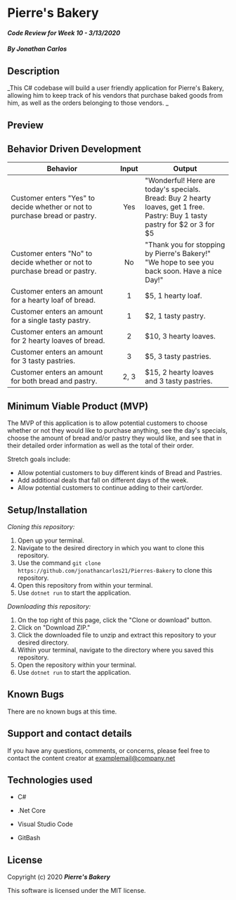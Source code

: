 # Pierre's Bakery

#### _Code Review for Week 10 - 3/13/2020_

#### _By Jonathan Carlos_

## **Description**

_This C# codebase will build a user friendly application for Pierre's Bakery, allowing him to keep track of his vendors that purchase baked goods from him, as well as the orders belonging to those vendors. _

## Preview


## **Behavior Driven Development**

| Behavior | Input | Output |
|----------|:-----:|--------|
| Customer enters "Yes" to decide whether or not to purchase bread or pastry. | Yes | "Wonderful! Here are today's specials. <br> Bread: Buy 2 hearty loaves, get 1 free. <br> Pastry: Buy 1 tasty pastry for $2 or 3 for $5 |
| Customer enters "No" to decide whether or not to purchase bread or pastry. | No | "Thank you for stopping by Pierre's Bakery!" <br> "We hope to see you back soon. Have a nice Day!" |
| Customer enters an amount for a hearty loaf of bread. | 1 | $5, 1 hearty loaf. |
| Customer enters an amount for a single tasty pastry. | 1 | $2, 1 tasty pastry. |
| Customer enters an amount for 2 hearty loaves of bread. | 2 | $10, 3 hearty loaves. |
| Customer enters an amount for 3 tasty pastries. | 3 | $5, 3 tasty pastries. |
| Customer enters an amount for both bread and pastry. | 2, 3 | $15, 2 hearty loaves and 3 tasty pastries. |

## **Minimum Viable Product (MVP)**

The MVP of this application is to allow potential customers to choose whether or not they would like to purchase anything, see the day's specials, choose the amount of bread and/or pastry they would like, and see that in their detailed order information as well as the total of their order.

Stretch goals include:

* Allow potential customers to buy different kinds of Bread and Pastries.
* Add additional deals that fall on different days of the week.
* Allow potential customers to continue adding to their cart/order.

## **Setup/Installation**

*Cloning this repository:*
1. Open up your terminal.
2. Navigate to the desired directory in which you want to clone this repository.
3. Use the command `git clone https://github.com/jonathancarlos21/Pierres-Bakery` to clone this repository.
4. Open this repository from within your terminal.
5. Use `dotnet run` to start the application.

*Downloading this repository:*
1. On the top right of this page, click the "Clone or download" button.
2. Click on "Download ZIP."
3. Click the downloaded file to unzip and extract this repository to your desired directory.
4. Within your terminal, navigate to the directory where you saved this repository.
5. Open the repository within your terminal.
6. Use `dotnet run` to start the application.

## **Known Bugs**

There are no known bugs at this time.

## **Support and contact details**

If you have any questions, comments, or concerns, please feel free to contact the content creator at examplemail@company.net 

## **Technologies used**

* C#

* .Net Core

* Visual Studio Code

* GitBash

## **License**

Copyright (c) 2020 **_Pierre's Bakery_**

This software is licensed under the MIT license.
